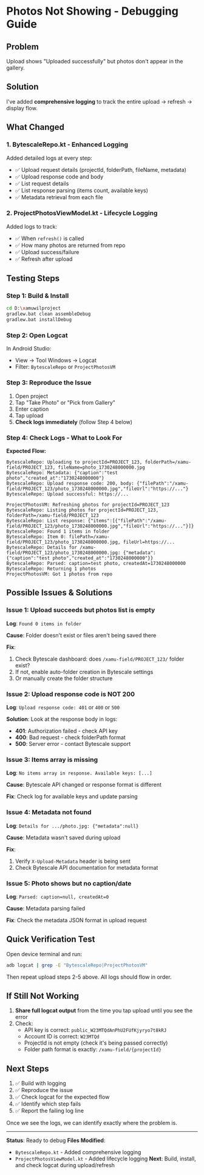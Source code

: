 # Photos Not Showing - Debugging Guide

## Problem
Upload shows "Uploaded successfully" but photos don't appear in the gallery.

## Solution
I've added **comprehensive logging** to track the entire upload → refresh → display flow.

## What Changed

### 1. **BytescaleRepo.kt** - Enhanced Logging
Added detailed logs at every step:
- ✅ Upload request details (projectId, folderPath, fileName, metadata)
- ✅ Upload response code and body
- ✅ List request details
- ✅ List response parsing (items count, available keys)
- ✅ Metadata retrieval from each file

### 2. **ProjectPhotosViewModel.kt** - Lifecycle Logging
Added logs to track:
- ✅ When `refresh()` is called
- ✅ How many photos are returned from repo
- ✅ Upload success/failure
- ✅ Refresh after upload

## Testing Steps

### Step 1: Build & Install
```bash
cd D:\xamuwilproject
gradlew.bat clean assembleDebug
gradlew.bat installDebug
```

### Step 2: Open Logcat
In Android Studio:
- View → Tool Windows → Logcat
- Filter: `BytescaleRepo` or `ProjectPhotosVM`

### Step 3: Reproduce the Issue
1. Open project
2. Tap "Take Photo" or "Pick from Gallery"
3. Enter caption
4. Tap upload
5. **Check logs immediately** (follow Step 4 below)

### Step 4: Check Logs - What to Look For

**Expected Flow:**

```
BytescaleRepo: Uploading to projectId=PROJECT_123, folderPath=/xamu-field/PROJECT_123, fileName=photo_1730248000000.jpg
BytescaleRepo: Metadata: {"caption":"test photo","created_at":"1730248000000"}
BytescaleRepo: Upload response code: 200, body: {"filePath":"/xamu-field/PROJECT_123/photo_1730248000000.jpg","fileUrl":"https://..."}
BytescaleRepo: Upload successful: https://...

ProjectPhotosVM: Refreshing photos for projectId=PROJECT_123
BytescaleRepo: Listing photos for projectId=PROJECT_123, folderPath=/xamu-field/PROJECT_123
BytescaleRepo: List response: {"items":[{"filePath":"/xamu-field/PROJECT_123/photo_1730248000000.jpg","fileUrl":"https://..."}]}
BytescaleRepo: Found 1 items in folder
BytescaleRepo: Item 0: filePath=/xamu-field/PROJECT_123/photo_1730248000000.jpg, fileUrl=https://...
BytescaleRepo: Details for /xamu-field/PROJECT_123/photo_1730248000000.jpg: {"metadata":{"caption":"test photo","created_at":"1730248000000"}}
BytescaleRepo: Parsed: caption=test photo, createdAt=1730248000000
BytescaleRepo: Returning 1 photos
ProjectPhotosVM: Got 1 photos from repo
```

## Possible Issues & Solutions

### Issue 1: Upload succeeds but photos list is empty
**Log**: `Found 0 items in folder`

**Cause**: Folder doesn't exist or files aren't being saved there

**Fix**:
1. Check Bytescale dashboard: does `/xamu-field/PROJECT_123/` folder exist?
2. If not, enable auto-folder creation in Bytescale settings
3. Or manually create the folder structure

### Issue 2: Upload response code is NOT 200
**Log**: `Upload response code: 401` or `400` or `500`

**Solution**: Look at the response body in logs:
- **401**: Authorization failed - check API key
- **400**: Bad request - check folderPath format
- **500**: Server error - contact Bytescale support

### Issue 3: Items array is missing
**Log**: `No items array in response. Available keys: [...]`

**Cause**: Bytescale API changed or response format is different

**Fix**: Check log for available keys and update parsing

### Issue 4: Metadata not found
**Log**: `Details for .../photo.jpg: {"metadata":null}`

**Cause**: Metadata wasn't saved during upload

**Fix**:
1. Verify `X-Upload-Metadata` header is being sent
2. Check Bytescale API documentation for metadata format

### Issue 5: Photo shows but no caption/date
**Log**: `Parsed: caption=null, createdAt=0`

**Cause**: Metadata parsing failed

**Fix**: Check the metadata JSON format in upload request

## Quick Verification Test

Open device terminal and run:
```bash
adb logcat | grep -E "BytescaleRepo|ProjectPhotosVM"
```

Then repeat upload steps 2-5 above. All logs should flow in order.

## If Still Not Working

1. **Share full logcat output** from the time you tap upload until you see the error
2. Check:
   - API key is correct: `public_W23MTQdAnPhU2FUfKjyryo7t8kRJ`
   - Account ID is correct: `W23MTQd`
   - ProjectId is not empty (check it's being passed correctly)
   - Folder path format is exactly: `/xamu-field/{projectId}`

## Next Steps

1. ✅ Build with logging
2. ✅ Reproduce the issue
3. ✅ Check logcat for the expected flow
4. ✅ Identify which step fails
5. ✅ Report the failing log line

Once we see the logs, we can identify exactly where the problem is.

---

**Status**: Ready to debug
**Files Modified**: 
- `BytescaleRepo.kt` - Added comprehensive logging
- `ProjectPhotosViewModel.kt` - Added lifecycle logging
**Next**: Build, install, and check logcat during upload/refresh


